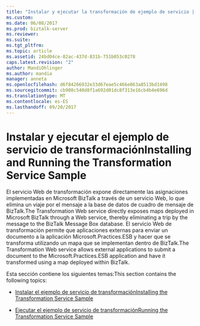 ```yaml
---
title: "Instalar y ejecutar la transformación de ejemplo de servicio | Documentos de Microsoft"
ms.custom: 
ms.date: 06/08/2017
ms.prod: biztalk-server
ms.reviewer: 
ms.suite: 
ms.tgt_pltfrm: 
ms.topic: article
ms.assetid: 24bd04ce-82ac-437d-831b-751b053c0278
caps.latest.revision: "2"
author: MandiOhlinger
ms.author: mandia
manager: anneta
ms.openlocfilehash: d6f84266932e33d67eae5c466e063a8513bd1498
ms.sourcegitcommit: cb908c540d8f1a692d01dc8f313e16cb4b4e696d
ms.translationtype: MT
ms.contentlocale: es-ES
ms.lasthandoff: 09/20/2017
---
```

# <a name="installing-and-running-the-transformation-service-sample"></a><span data-ttu-id="0271b-102">Instalar y ejecutar el ejemplo de servicio de transformación</span><span class="sxs-lookup"><span data-stu-id="0271b-102">Installing and Running the Transformation Service Sample</span></span>
<span data-ttu-id="0271b-103">El servicio Web de transformación expone directamente las asignaciones implementadas en Microsoft BizTalk a través de un servicio Web, lo que elimina un viaje por el mensaje a la base de datos de cuadro de mensaje de BizTalk.</span><span class="sxs-lookup"><span data-stu-id="0271b-103">The Transformation Web service directly exposes maps deployed in Microsoft BizTalk through a Web service, thereby eliminating a trip by the message to the BizTalk Message Box database.</span></span> <span data-ttu-id="0271b-104">El servicio Web de transformación permite que aplicaciones externas para enviar un documento a la aplicación Microsoft.Practices.ESB y hacer que se transforma utilizando un mapa que se implementan dentro de BizTalk.</span><span class="sxs-lookup"><span data-stu-id="0271b-104">The Transformation Web service allows external applications to submit a document to the Microsoft.Practices.ESB application and have it transformed using a map deployed within BizTalk.</span></span>  
  
 <span data-ttu-id="0271b-105">Esta sección contiene los siguientes temas:</span><span class="sxs-lookup"><span data-stu-id="0271b-105">This section contains the following topics:</span></span>  
  
-   [<span data-ttu-id="0271b-106">Instalar el ejemplo de servicio de transformación</span><span class="sxs-lookup"><span data-stu-id="0271b-106">Installing the Transformation Service Sample</span></span>](../esb-toolkit/installing-the-transformation-service-sample.md)  
  
-   [<span data-ttu-id="0271b-107">Ejecutar el ejemplo de servicio de transformación</span><span class="sxs-lookup"><span data-stu-id="0271b-107">Running the Transformation Service Sample</span></span>](../esb-toolkit/running-the-transformation-service-sample.md)